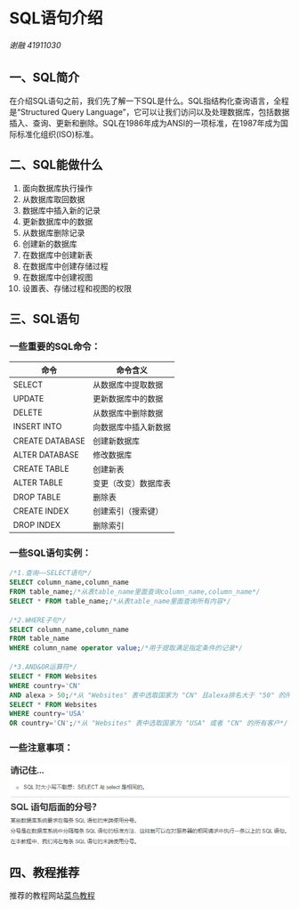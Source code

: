 
# SQL语句介绍

###### 谢融 41911030



## 一、SQL简介

​	在介绍SQL语句之前，我们先了解一下SQL是什么。SQL指结构化查询语言，全程是“Structured Query Language”，它可以让我们访问以及处理数据库，包括数据插入、查询、更新和删除。SQL在1986年成为ANSI的一项标准，在1987年成为国际标准化组织(ISO)标准。

## 二、SQL能做什么

1. 面向数据库执行操作
2. 从数据库取回数据
3. 数据库中插入新的记录
4. 更新数据库中的数据
5. 从数据库删除记录
6. 创建新的数据库
7. 在数据库中创建新表
8. 在数据库中创建存储过程
9. 在数据库中创建视图
10. 设置表、存储过程和视图的权限

## 三、SQL语句

### 一些重要的SQL命令：

| 命令            | 命令含义             |
| --------------- | -------------------- |
| SELECT          | 从数据库中提取数据   |
| UPDATE          | 更新数据库中的数据   |
| DELETE          | 从数据库中删除数据   |
| INSERT INTO     | 向数据库中插入新数据 |
| CREATE DATABASE | 创建新数据库         |
| ALTER DATABASE  | 修改数据库           |
| CREATE TABLE    | 创建新表             |
| ALTER TABLE     | 变更（改变）数据库表 |
| DROP TABLE      | 删除表               |
| CREATE INDEX    | 创建索引（搜索键）   |
| DROP INDEX      | 删除索引             |

### 一些SQL语句实例：

```sql
/*1.查询——SELECT语句*/
SELECT column_name,column_name
FROM table_name;/*从表table_name里面查询column_name,column_name*/
SELECT * FROM table_name;/*从表table_name里面查询所有内容*/

/*2.WHERE子句*/
SELECT column_name,column_name
FROM table_name
WHERE column_name operator value;/*用于提取满足指定条件的记录*/

/*3.AND&OR运算符*/
SELECT * FROM Websites
WHERE country='CN'
AND alexa > 50;/*从 "Websites" 表中选取国家为 "CN" 且alexa排名大于 "50" 的所有网站*/
SELECT * FROM Websites
WHERE country='USA'
OR country='CN';/*从 "Websites" 表中选取国家为 "USA" 或者 "CN" 的所有客户*/
```

### 一些注意事项：

![alt 一些注意事项](hw1.png)

## 四、教程推荐

推荐的教程网站[菜鸟教程](https://www.runoob.com/markdown/md-tutorial.html)

